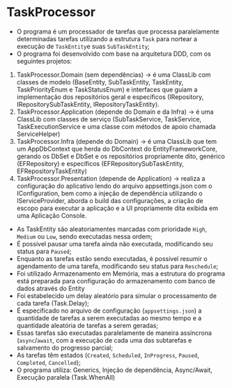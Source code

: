 # TaskProcessor

- O programa é um processador de tarefas que processa paralelamente determinadas tarefas utilizando a estrutura `Task` para nortear a execução de `TaskEntity`e suas `SubTaskEntity`; 
- O programa foi desenvolvido com base na arquitetura DDD, com os seguintes projetos: 

1. TaskProcessor.Domain (sem dependências) -> é uma ClassLib com classes de modelo (BaseEntity, SubTaskEntity, TaskEntity, TaskPriorityEnum e TaskStatusEnum) e interfaces que guiam a implementação dos repositórios geral e específicos (IRepository, IRepositorySubTaskEntity, IRepositoryTaskEntity).
2. TaskProcessor.Application (depende do Domain e da Infra) -> é uma ClassLib com classes de serviço (SubTaskService, TaskService, TaskExecutionService e uma classe com métodos de apoio chamada ServiceHelper)
3. TaskProcessor.Infra (depende do Domain) -> é uma ClassLib que tem um AppDbContext que herda do DbContext do EntityFrameworkCore, gerando os DbSet<TaskEntity> e DbSet<SubTaskEntity> e os repositórios propriamente dito, genérico (EFRepository) e específicos (EFRepositorySubTaskEntity, EFRepositoryTaskEntity)
4. TaskProcessor.Presentation (depende de Application) -> realiza a configuração do aplicativo lendo do arquivo appsettings.json com o IConfiguration, bem como a injeção de dependência utilizando o IServiceProvider, aborda o build das configurações, a criação de escopo para executar a aplicação e a UI propriamente dita exibida em uma Aplicação Console.

- As TaskEntity são aleatoriamentes marcadas com prioridade `High`, `Medium` ou `Low`, sendo executadas nessa ordem;
- É possível pausar uma tarefa ainda não executada, modificando seu status para `Paused`;
- Enquanto as tarefas estão sendo executadas, é possível resumir o agendamento de uma tarefa, modificando seu status para `Reschedule`;
- Foi utilizado Armazenamento em Memória, mas a estrutura do programa está preparada para configuração do armazenamento com banco de dados através do Entity 
- Foi estabelecido um delay aleatório para simular o processamento de cada tarefa (Task.Delay);
- É especificado no arquivo de configuração (`appsettings.json`) a quantidade de tarefas a serem executadas ao mesmo tempo e a quantidade aleatória de tarefas a serem geradas;
- Essas tarefas são executadas paralelamente de maneira assíncrona (`async`/`await`, com a execução de cada uma das subtarefas e salvamento do progresso parcial; 
- As tarefas têm estados (`Created`, `Scheduled`, `InProgress`, `Paused`, `Completed`, `Cancelled`);
- O programa utiliza: Generics, Injeção de dependência, Async/Await, Execução paralela (Task.WhenAll)
